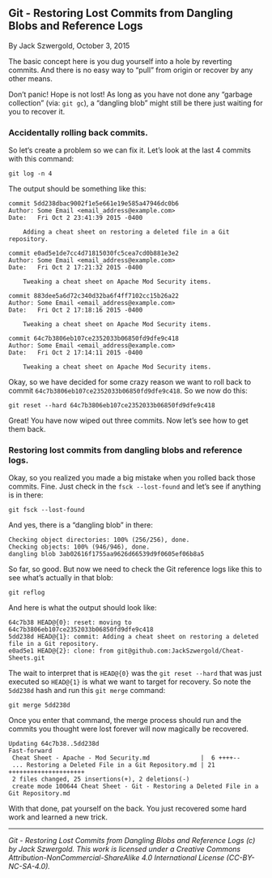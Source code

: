 ## Git - Restoring Lost Commits from Dangling Blobs and Reference Logs

By Jack Szwergold, October 3, 2015

The basic concept here is you dug yourself into a hole by reverting commits. And there is no easy way to “pull” from origin or recover by any other means.

Don’t panic! Hope is not lost! As long as you have not done any “garbage collection” (via: `git gc`), a “dangling blob” might still be there just waiting for you to recover it.

### Accidentally rolling back commits.

So let‘s create a problem so we can fix it. Let’s look at the last 4 commits with this command:

    git log -n 4

The output should be something like this:

	commit 5dd238dbac9002f1e5e661e19e585a47946dc0b6
	Author: Some Email <email_address@example.com>
	Date:   Fri Oct 2 23:41:39 2015 -0400
	
	    Adding a cheat sheet on restoring a deleted file in a Git repository.
	
	commit e0ad5e1de7cc4d71815030fc5cea7cd0b881e3e2
	Author: Some Email <email_address@example.com>
	Date:   Fri Oct 2 17:21:32 2015 -0400
	
	    Tweaking a cheat sheet on Apache Mod Security items.
	
	commit 883dee5a6d72c340d32ba6f4ff7102cc15b26a22
	Author: Some Email <email_address@example.com>
	Date:   Fri Oct 2 17:18:16 2015 -0400
	
	    Tweaking a cheat sheet on Apache Mod Security items.
	
	commit 64c7b3806eb107ce2352033b06850fd9dfe9c418
	Author: Some Email <email_address@example.com>
	Date:   Fri Oct 2 17:14:11 2015 -0400
	
	    Tweaking a cheat sheet on Apache Mod Security items.

Okay, so we have decided for some crazy reason we want to roll back to commit `64c7b3806eb107ce2352033b06850fd9dfe9c418`. So we now do this:

    git reset --hard 64c7b3806eb107ce2352033b06850fd9dfe9c418

Great! You have now wiped out three commits. Now let’s see how to get them back.

### Restoring lost commits from dangling blobs and reference logs.

Okay, so you realized you made a big mistake when you rolled back those commits. Fine. Just check in the `fsck --lost-found` and let’s see if anything is in there:

	git fsck --lost-found

And yes, there is a “dangling blob” in there:

	Checking object directories: 100% (256/256), done.
	Checking objects: 100% (946/946), done.
	dangling blob 3ab02616f1755aa9626d66539d9f0605ef06b8a5

So far, so good. But now we need to check the Git reference logs like this to see what’s actually in that blob:

	git reflog

And here is what the output should look like:

	64c7b38 HEAD@{0}: reset: moving to 64c7b3806eb107ce2352033b06850fd9dfe9c418
	5dd238d HEAD@{1}: commit: Adding a cheat sheet on restoring a deleted file in a Git repository.
	e0ad5e1 HEAD@{2}: clone: from git@github.com:JackSzwergold/Cheat-Sheets.git

The wait to interpret that is `HEAD@{0}` was the `git reset --hard` that was just executed so `HEAD@{1}` is what we want to target for recovery. So note the `5dd238d` hash and run this `git merge` command:

	git merge 5dd238d

Once you enter that command, the merge process should run and the commits you thought were lost forever will now magically be recovered.

	Updating 64c7b38..5dd238d
	Fast-forward
	 Cheat Sheet - Apache - Mod Security.md              |  6 ++++--
	 ... Restoring a Deleted File in a Git Repository.md | 21 +++++++++++++++++++++
	 2 files changed, 25 insertions(+), 2 deletions(-)
	 create mode 100644 Cheat Sheet - Git - Restoring a Deleted File in a Git Repository.md

With that done, pat yourself on the back. You just recovered some hard work and learned a new trick.

***

*Git - Restoring Lost Commits from Dangling Blobs and Reference Logs (c) by Jack Szwergold. This work is licensed under a Creative Commons Attribution-NonCommercial-ShareAlike 4.0 International License (CC-BY-NC-SA-4.0).*
